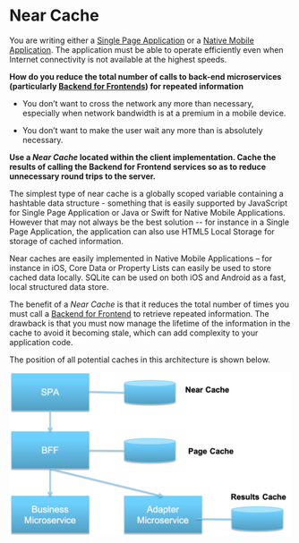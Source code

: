 Near Cache
===

You are writing either a [Single Page Application](Single-Page-Application.md) or a [Native Mobile Application](Native-Mobile-Application.md). The application must be able to operate efficiently even when Internet connectivity is not available at the highest speeds.

**How do you reduce the total number of calls to back-end microservices (particularly [Backend for Frontends](../Microservices/Backend-For-Frontend.md)) for repeated information**

-   You don’t want to cross the network any more than necessary, especially when network bandwidth is at a premium in a mobile device.

-   You don’t want to make the user wait any more than is absolutely necessary.

**Use a *Near Cache* located within the client implementation. Cache the results of calling the Backend for Frontend services so as to
reduce unnecessary round trips to the server.**

The simplest type of near cache is a globally scoped variable containing a hashtable data structure - something that is easily supported by JavaScript for Single Page Application or Java or Swift for Native Mobile Applications. However that may not always be the best solution -- for instance in a Single Page Application, the application can also use HTML5 Local Storage for storage of cached information.

Near caches are easily implemented in Native Mobile Applications – for instance in iOS, Core Data or Property Lists can easily be used to store cached data locally. SQLite can be used on both iOS and Android as a fast, local structured data store.

The benefit of a *Near Cache* is that it reduces the total number of times you must call a [Backend for Frontend](../Microservices/Backend-For-Frontend.md) to retrieve repeated information. The drawback is that you must now manage the lifetime of the information in the cache to avoid it becoming stale, which can add complexity to your application code.

The position of all potential caches in this architecture is shown below.

![Caches](../assets/Caches.png)

